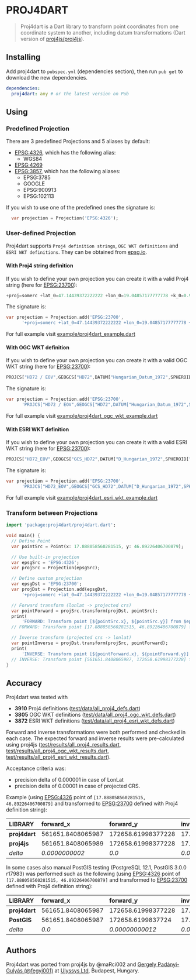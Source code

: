 # PROJ4DART

> Proj4dart is a Dart library to transform point coordinates from one coordinate system to another, including datum transformations (Dart version of [proj4js/proj4js](https://github.com/proj4js/proj4js)).

## Installing

Add proj4dart to `pubspec.yml` (dependencies section), then run `pub get` to download the new dependencies.

```yml
dependencies:
  proj4dart: any # or the latest version on Pub
```

## Using

### Predefined Projection

There are 3 predefined Projections and 5 aliases by default:

- [EPSG:4326](http://epsg.io/4326), which has the following alias:
  - WGS84
- [EPSG:4269](http://epsg.io/4269)
- [EPSG:3857](http://epsg.io/3857), which has the following aliases:
  - EPSG:3785
  - GOOGLE
  - EPSG:900913
  - EPSG:102113

If you wish to use one of the predefined ones the signature is:

```dart
  var projection = Projection('EPSG:4326');
```

### User-defined Projection

Proj4dart supports `Proj4 definition strings`, `OGC WKT definitions` and `ESRI WKT definitions`. They can be obtained from [epsg.io](https://epsg.io).

#### With Proj4 string definition

If you wish to define your own projection you can create it with a valid Proj4 string (here for [EPSG:23700](http://epsg.io/23700)):

```dart
+proj=somerc +lat_0=47.14439372222222 +lon_0=19.04857177777778 +k_0=0.99993 +x_0=650000 +y_0=200000 +ellps=GRS67 +towgs84=52.17,-71.82,-14.9,0,0,0,0 +units=m +no_defs
```

The signature is:

```dart
var projection = Projection.add('EPSG:23700',
      '+proj=somerc +lat_0=47.14439372222222 +lon_0=19.04857177777778 +k_0=0.99993 +x_0=650000 +y_0=200000 +ellps=GRS67 +towgs84=52.17,-71.82,-14.9,0,0,0,0 +units=m +no_defs');
```

For full example visit [example/proj4dart_example.dart](example/proj4dart_example.dart)

#### With OGC WKT definition

If you wish to define your own projection you can create it with a valid OGC WKT string (here for [EPSG:23700](http://epsg.io/23700)):

```dart
PROJCS["HD72 / EOV",GEOGCS["HD72",DATUM["Hungarian_Datum_1972",SPHEROID["GRS 1967",6378160,298.247167427,AUTHORITY["EPSG","7036"]],TOWGS84[52.17,-71.82,-14.9,0,0,0,0],AUTHORITY["EPSG","6237"]],PRIMEM["Greenwich",0,AUTHORITY["EPSG","8901"]],UNIT["degree",0.0174532925199433,AUTHORITY["EPSG","9122"]],AUTHORITY["EPSG","4237"]],PROJECTION["Hotine_Oblique_Mercator_Azimuth_Center"],PARAMETER["latitude_of_center",47.14439372222222],PARAMETER["longitude_of_center",19.04857177777778],PARAMETER["azimuth",90],PARAMETER["rectified_grid_angle",90],PARAMETER["scale_factor",0.99993],PARAMETER["false_easting",650000],PARAMETER["false_northing",200000],UNIT["metre",1,AUTHORITY["EPSG","9001"]],AXIS["Y",EAST],AXIS["X",NORTH],AUTHORITY["EPSG","23700"]]
```

The signature is:

```dart
var projection = Projection.add('EPSG:23700',
      'PROJCS["HD72 / EOV",GEOGCS["HD72",DATUM["Hungarian_Datum_1972",SPHEROID["GRS 1967",6378160,298.247167427,AUTHORITY["EPSG","7036"]],TOWGS84[52.17,-71.82,-14.9,0,0,0,0],AUTHORITY["EPSG","6237"]],PRIMEM["Greenwich",0,AUTHORITY["EPSG","8901"]],UNIT["degree",0.0174532925199433,AUTHORITY["EPSG","9122"]],AUTHORITY["EPSG","4237"]],PROJECTION["Hotine_Oblique_Mercator_Azimuth_Center"],PARAMETER["latitude_of_center",47.14439372222222],PARAMETER["longitude_of_center",19.04857177777778],PARAMETER["azimuth",90],PARAMETER["rectified_grid_angle",90],PARAMETER["scale_factor",0.99993],PARAMETER["false_easting",650000],PARAMETER["false_northing",200000],UNIT["metre",1,AUTHORITY["EPSG","9001"]],AXIS["Y",EAST],AXIS["X",NORTH],AUTHORITY["EPSG","23700"]]');
```

For full example visit [example/proj4dart_ogc_wkt_example.dart](example/proj4dart_ogc_wkt_example.dart)

#### With ESRI WKT definition

If you wish to define your own projection you can create it with a valid ESRI WKT string (here for [EPSG:23700](http://epsg.io/23700)):

```dart
PROJCS["HD72_EOV",GEOGCS["GCS_HD72",DATUM["D_Hungarian_1972",SPHEROID["GRS_1967",6378160,298.247167427]],PRIMEM["Greenwich",0],UNIT["Degree",0.017453292519943295]],PROJECTION["Hotine_Oblique_Mercator_Azimuth_Center"],PARAMETER["latitude_of_center",47.14439372222222],PARAMETER["longitude_of_center",19.04857177777778],PARAMETER["azimuth",90],PARAMETER["scale_factor",0.99993],PARAMETER["false_easting",650000],PARAMETER["false_northing",200000],UNIT["Meter",1]]
```

The signature is:

```dart
var projection = Projection.add('EPSG:23700',
      'PROJCS["HD72_EOV",GEOGCS["GCS_HD72",DATUM["D_Hungarian_1972",SPHEROID["GRS_1967",6378160,298.247167427]],PRIMEM["Greenwich",0],UNIT["Degree",0.017453292519943295]],PROJECTION["Hotine_Oblique_Mercator_Azimuth_Center"],PARAMETER["latitude_of_center",47.14439372222222],PARAMETER["longitude_of_center",19.04857177777778],PARAMETER["azimuth",90],PARAMETER["scale_factor",0.99993],PARAMETER["false_easting",650000],PARAMETER["false_northing",200000],UNIT["Meter",1]]');
```

For full example visit [example/proj4dart_esri_wkt_example.dart](example/proj4dart_esri_wkt_example.dart)

### Transform between Projections

```dart
import 'package:proj4dart/proj4dart.dart';

void main() {
  // Define Point
  var pointSrc = Point(x: 17.888058560281515, y: 46.89226406700879);

  // Use built-in projection
  var epsgSrc = 'EPSG:4326';
  var projSrc = Projection(epsgSrc);

  // Define custom projection
  var epsgDst = 'EPSG:23700';
  var projDst = Projection.add(epsgDst,
      '+proj=somerc +lat_0=47.14439372222222 +lon_0=19.04857177777778 +k_0=0.99993 +x_0=650000 +y_0=200000 +ellps=GRS67 +towgs84=52.17,-71.82,-14.9,0,0,0,0 +units=m +no_defs');

  // Forward transform (lonlat -> projected crs)
  var pointForward = projSrc.transform(projDst, pointSrc);
  print(
      'FORWARD: Transform point [${pointSrc.x}, ${pointSrc.y}] from $epsgSrc to $epsgDst: [${pointForward.x}, ${pointForward.y}]');
  // FORWARD: Transform point [17.888058560281515, 46.89226406700879] from EPSG:4326 to EPSG:23700: [561651.8408065987, 172658.61998377228]

  // Inverse transform (projected crs -> lonlat)
  var pointInverse = projDst.transform(projSrc, pointForward);
  print(
      'INVERSE: Transform point [${pointForward.x}, ${pointForward.y}] from $epsgDst to $epsgSrc: [${pointInverse.x}, ${pointInverse.y}]');
  // INVERSE: Transform point [561651.8408065987, 172658.61998377228] from EPSG:23700 to EPSG:4326: [17.888058565574845, 46.89226406698969]
}

```

## Accuracy

Proj4dart was tested with

- **3910** Proj4 definitions ([test/data/all_proj4_defs.dart](test/data/all_proj4_defs.dart))
- **3805** OGC WKT definitions ([test/data/all_proj4_ogc_wkt_defs.dart](test/data/all_proj4_ogc_wkt_defs.dart))
- **3872** ESRI WKT definitions ([test/data/all_proj4_esri_wkt_defs.dart](test/data/all_proj4_esri_wkt_defs.dart))

Forward and inverse transformations were both performed and checked in each case. The expected forward and inverse results were pre-calculated using proj4js ([test/results/all_proj4_results.dart](test/results/all_proj4_results.dart), [test/results/all_proj4_ogc_wkt_results.dart](test/results/all_proj4_ogc_wkt_results.dart), [test/results/all_proj4_esri_wkt_results.dart](test/results/all_proj4_esri_wkt_results.dart)).

Acceptance criteria was:

- precision delta of 0.000001 in case of LonLat
- precision delta of 0.00001 in case of projected CRS.

Example (using [EPSG:4326](http://epsg.io/4326.proj4) point of `[17.888058560281515, 46.89226406700879]` and transformed to [EPSG:23700](http://epsg.io/23700.proj4) defined with Proj4 definition string):

| LIBRARY       | forward_x         | forward_y          | inverse_x           | inverse_y         |
| :------------ | :---------------- | :----------------- | :------------------ | :---------------- |
| **proj4dart** | 561651.8408065987 | 172658.61998377228 | 17.888058565574845  | 46.89226406698969 |
| **proj4js**   | 561651.8408065989 | 172658.61998377228 | 17.888058565574852  | 46.89226406698969 |
| *delta*       | *0.0000000002*    | *0.0*              | *0.000000000000007* | *0.0*             |

In some cases also manual PostGIS testing (PostgreSQL 12.1, PostGIS 3.0.0 r17983) was performed such as the following (using [EPSG:4326](http://epsg.io/4326.proj4) point of `[17.888058560281515, 46.89226406700879]` and transformed to [EPSG:23700](http://epsg.io/23700.proj4) defined with Proj4 definition string):

| LIBRARY       | forward_x         | forward_y          | inverse_x           | inverse_y          |
| :------------ | :---------------- | :----------------- | :------------------ | :----------------- |
| **proj4dart** | 561651.8408065987 | 172658.61998377228 | 17.888058565574845  | 46.89226406698969  |
| **PostGIS**   | 561651.8408065987 | 172658.6199837724  | 17.88805856557482   | 46.8922640683514   |
| *delta*       | *0.0*             | *0.00000000012*    | *0.000000000000025* | *0.00000000136171* |

## Authors

Proj4dart was ported from proj4js by @maRci002 and [Gergely Padányi-Gulyás (@fegyi001)](https://twitter.com/fegyi001) at [Ulyssys Ltd](https://www.ulyssys.hu/index_en.html), Budapest, Hungary.
